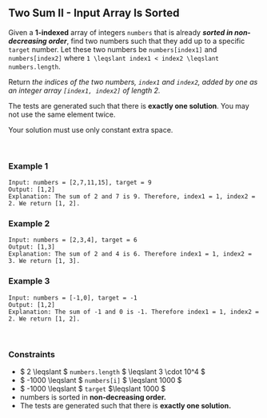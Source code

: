 ## Two Sum II - Input Array Is Sorted

Given a **1-indexed** array of integers `numbers` that is already **_sorted in non-decreasing order_**, find two numbers such that they add up to a specific `target` number. Let these two numbers be `numbers[index1]` and `numbers[index2]` where `1 \leqslant index1 < index2 \leqslant numbers.length`.  
  
Return *the indices of the two numbers, `index1` and `index2`, added by one as an integer array `[index1, index2]` of length 2.*  
  
The tests are generated such that there is **exactly one solution**. You may not use the same element twice.  
  
Your solution must use only constant extra space.

<br>

### Example 1

```
Input: numbers = [2,7,11,15], target = 9
Output: [1,2]
Explanation: The sum of 2 and 7 is 9. Therefore, index1 = 1, index2 = 2. We return [1, 2].
```

### Example 2

```
Input: numbers = [2,3,4], target = 6
Output: [1,3]
Explanation: The sum of 2 and 4 is 6. Therefore index1 = 1, index2 = 3. We return [1, 3].
```

### Example 3

```
Input: numbers = [-1,0], target = -1
Output: [1,2]
Explanation: The sum of -1 and 0 is -1. Therefore index1 = 1, index2 = 2. We return [1, 2].
```

<br>

### Constraints

* $ 2 \leqslant $ `numbers.length` $ \leqslant 3 \cdot 10^4 $
* $ -1000 \leqslant $ `numbers[i]` $ \leqslant 1000 $
* $ -1000 \leqslant $ `target` $\leqslant 1000 $
* numbers is sorted in **non-decreasing order.**
* The tests are generated such that there is **exactly one solution.**
